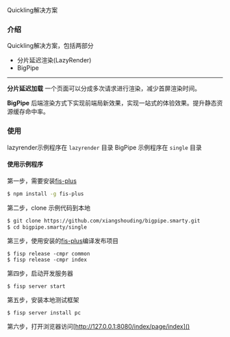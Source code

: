 Quickling解决方案

### 介绍
Quickling解决方案，包括两部分

+ 分片延迟渲染(LazyRender)
+ BigPipe

---
**分片延迟加载** 一个页面可以分成多次请求进行渲染，减少首屏渲染时间。

**BigPipe** 后端渲染方式下实现前端局新效果，实现一站式的体验效果。提升静态资源缓存命中率。

### 使用

lazyrender示例程序在 `lazyrender` 目录
BigPipe 示例程序在 `single` 目录

#### 使用示例程序

第一步，需要安装[fis-plus][0]

```bash
$ npm install -g fis-plus
```

第二步，clone 示例代码到本地

```bash
$ git clone https://github.com/xiangshouding/bigpipe.smarty.git
$ cd bigpipe.smarty/single
```

第三步，使用安装的[fis-plus][0]编译发布项目

```
$ fisp release -cmpr common
$ fisp release -cmpr index
```

第四步，启动开发服务器

```
$ fisp server start
```

第五步，安装本地测试框架

```
$ fisp server install pc
```

第六步，打开浏览器访问[http://127.0.0.1:8080/index/page/index]()


[0]: https://github.com/xiangshouding/bigpipe.smarty.git "BigPipe.smarty"
